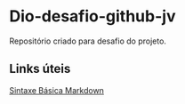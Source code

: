 # Dio-desafio-github-jv
Repositório criado para desafio do projeto.

## Links úteis
[Sintaxe Básica Markdown](https://www.markdownguide.org/)
